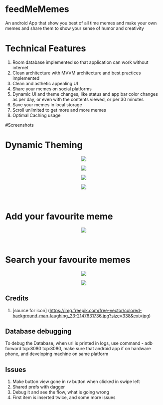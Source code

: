 # feedMeMemes
An android App that show you best of all time memes and make your own memes and share them to show your sense of humor and creativity

# Technical Features
1. Room database implemented so that application can work without internet
2. Clean architecture with MVVM architecture and best practices implemented
3. Clean and asthetic appealing UI
4. Share your memes on social platforms
5. Dynamic UI and theme changes, like status and app bar color changes as per day, or even with the contents viewed, or per 30 minutes
6. Save your memes in local storage
7. Scroll unlimited to get more and more memes
8. Optimal Caching usage 

#Screenshots
<h1>Dynamic Theming </h1>
<p align="center">
<img src="https://github.com/Dalakoti07/feedMeMemes/blob/master/screenshot/theme1.png"/>
</p>
<p align="center">
<img src="https://github.com/Dalakoti07/feedMeMemes/blob/master/screenshot/theme2.png"/>
</p>
<p align="center">
<img src="https://github.com/Dalakoti07/feedMeMemes/blob/master/screenshot/theme3.png"/>
</p>
<p align="center">
<img src="https://github.com/Dalakoti07/feedMeMemes/blob/master/screenshot/theme4.png"/>
</p>

<br>
<h1>Add your favourite meme</h1>
<p align="center">
<img src="https://github.com/Dalakoti07/feedMeMemes/blob/master/screenshot/addtofav.png" />
</p>

<br>
<h1>Search your favourite memes </h1>
<p align="center">
<img src="https://github.com/Dalakoti07/feedMeMemes/blob/master/screenshot/search1.png"/>
</p>
<p align="center">
<img src="https://github.com/Dalakoti07/feedMeMemes/blob/master/screenshot/search2.png"/>
</p>


## Credits
1. [source for icon] (https://img.freepik.com/free-vector/colored-background-man-laughing_23-2147631736.jpg?size=338&ext=jpg)


## Database debugging
To debug the Database, when url is printed  in logs, use command - adb forward tcp:8080 tcp:8080, make sure that android app if on hardware phone, and developing machine on same platform

## Issues
1. Make button view gone in rv button when clicked in swipe left
6. Shared prefs with dagger
10. Debug it and see the flow, what is going wrong
11. First item is inserted twice, and some more issues
